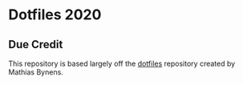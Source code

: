 # Dotfiles 2020


## Due Credit

This repository is based largely off the [dotfiles](https://github.com/mathiasbynens/dotfiles) repository created by Mathias Bynens. 